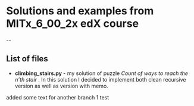 ﻿# Solutions and examples from MITx_6_00_2x edX course

--
## List of files
* **climbing_stairs.py** - my solution of puzzle *Count of ways to reach the n’th stair* . In this solution I decided to implement both clean recursive version as well as version with memo.

added some text
for another branch 1 test